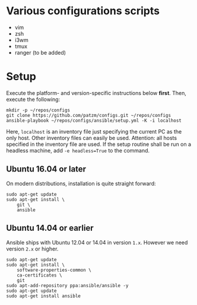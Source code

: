 # Various configurations scripts

* vim
* zsh
* i3wm
* tmux
* ranger (to be added)

# Setup
Execute the platform- and version-specific instructions below **first**.
Then, execute the following:
```
mkdir -p ~/repos/configs
git clone https://github.com/patzm/configs.git ~/repos/configs
ansible-playbook ~/repos/configs/ansible/setup.yml -K -i localhost
```
Here, `localhost` is an inventory file just specifying the current PC as the only host.
Other inventory files can easily be used.
Attention: all hosts specified in the inventory file are used.
If the setup routine shall be run on a headless machine, add `-e headless=True` to the command.

## Ubuntu 16.04 or later
On modern distributions, installation is quite straight forward:
```
sudo apt-get update
sudo apt-get install \
    git \
    ansible
```

## Ubuntu 14.04 or earlier
Ansible ships with Ubuntu 12.04 or 14.04 in version `1.x`.
However we need version `2.x` or higher.
```
sudo apt-get update
sudo apt-get install \
    software-properties-common \
    ca-certificates \
    git
sudo apt-add-repository ppa:ansible/ansible -y
sudo apt-get update
sudo apt-get install ansible
```

